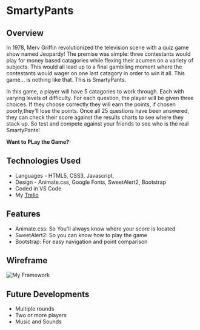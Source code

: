# SmartyPants

## Overview

In 1978, Merv Griffin revolutionized the television scene with a quiz game show named Jeopardy! The premise was simple: three contestants would play for money based catagories while flexing their acumen on a variety of subjects. This would all lead up to a final gambiling moment where the contestants would wager on one last catagory in order to win it all. This game... is nothing like that. This is SmartyPants.

In this game, a player will have 5 catagories to work through. Each with varying levels of difficulty. For each question, the player will be given three choices. If they choose correctly they will earn the points, if chosen poorly,they'll lose the points. Once all 25 questions have been answered, they can check their score against the results charts to see where they stack up. So test and compete against your friends to see who is the real SmartyPants!

**Want to PLay the Game?:**

## Technologies Used

- Languages - HTML5, CSS3, Javascript,
- Design - Animate.css, Google Fonts, SweetAlert2, Bootstrap
- Coded in VS Code
- My [Trello]()

## Features

- Animate.css: So You'll always know where your score is located
- SweetAlert2: So you can know how to play the game
- Bootstrap: For easy navigation and point comparison

## Wireframe

![My Framework]()

## Future Developments

- Multiple rounds
- Two or more players
- Music and Sounds
